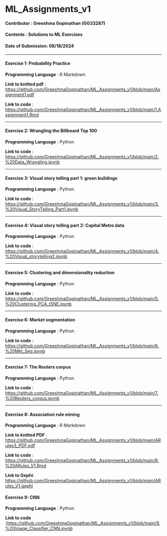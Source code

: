 # ML_Assignments_v1
#### Contributor : Greeshma Gopinathan (GG33287)
#### Contents : Solutions to ML Exercises
#### Date of Submission: 08/18/2024
****
#### Exercise 1: Probability Practice
**Programming Language** : R Markdown

**Link to knitted pdf** : https://github.com/GreeshmaGopinathan/ML_Assignments_v1/blob/main/Assignment1.pdf

**Link to code** : https://github.com/GreeshmaGopinathan/ML_Assignments_v1/blob/main/1.Assignment1.Rmd
****
#### Exercise 2: Wrangling the Billboard Top 100
**Programming Language** : Python

**Link to code** : https://github.com/GreeshmaGopinathan/ML_Assignments_v1/blob/main/2.%20Data_Wrangling.ipynb
****
#### Exercise 3: Visual story telling part 1: green buildings
**Programming Language** : Python

**Link to code** : https://github.com/GreeshmaGopinathan/ML_Assignments_v1/blob/main/3.%20Visual_StoryTelling_Part1.ipynb
****
#### Exercise 4: Visual story telling part 2: Capital Metro data
**Programming Language** : Python

**Link to code** : https://github.com/GreeshmaGopinathan/ML_Assignments_v1/blob/main/4.%20Visual_storytelling2.ipynb
****
#### Exercise 5: Clustering and dimensionality reduction
**Programming Language** : Python

**Link to code** : https://github.com/GreeshmaGopinathan/ML_Assignments_v1/blob/main/5.%20Clustering_PCA_tSNE.ipynb
****
#### Exercise 6: Market segmentation
**Programming Language** : Python

**Link to code** : https://github.com/GreeshmaGopinathan/ML_Assignments_v1/blob/main/6.%20Mkt_Seg.ipynb
****
#### Exercise 7: The Reuters corpus
**Programming Language** : Python

**Link to code** : https://github.com/GreeshmaGopinathan/ML_Assignments_v1/blob/main/7.%20Reuters_corpus.ipynb
****
#### Exercise 8: Association rule mining
**Programming Language** : R Markdown

**Link to knitted PDF** : https://github.com/GreeshmaGopinathan/ML_Assignments_v1/blob/main/ARules3_PDF.pdf

**Link to code** : https://github.com/GreeshmaGopinathan/ML_Assignments_v1/blob/main/8.%20ARules_V1.Rmd

**Link to Gephi**: https://github.com/GreeshmaGopinathan/ML_Assignments_v1/blob/main/ARules_V1.gephi

#### Exercise 9: CNN
**Programming Language** : Python

**Link to code** :https://github.com/GreeshmaGopinathan/ML_Assignments_v1/blob/main/9.%20Image_Classifier_CNN.ipynb








